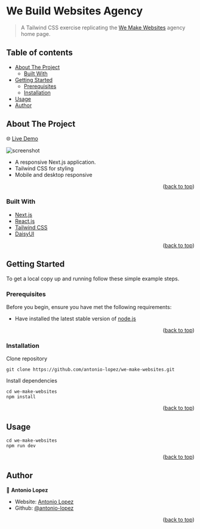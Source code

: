 <div id="top"></div>

# We Build Websites Agency

> A Tailwind CSS exercise replicating the [We Make Websites](https://wemakewebsites.com/) agency home page.

## Table of contents

- [About The Project](#about-the-project)
  - [Built With](#built-with)
- [Getting Started](#getting-started)
  - [Prerequisites](#prerequisites)
  - [Installation](#installation)
- [Usage](#usage)
- [Author](#author)

## About The Project

🌐 [Live Demo](https://we-make-websites.vercel.app/)

![screenshot](./public/homepage-screenshot.png)

- A responsive Next.js application.
- Tailwind CSS for styling
- Mobile and desktop responsive

<p align="right">(<a href="#top">back to top</a>)</p>

### Built With

- [Next.js](https://nextjs.org/)
- [React.js](https://reactjs.org/)
- [Tailwind CSS](https://tailwindcss.com/)
- [DaisyUI](https://daisyui.com/)

<p align="right">(<a href="#top">back to top</a>)</p>

## Getting Started

To get a local copy up and running follow these simple example steps.

### Prerequisites

Before you begin, ensure you have met the following requirements:

- Have installed the latest stable version of [node.js](https://nodejs.org/en/)

<p align="right">(<a href="#top">back to top</a>)</p>

### Installation

Clone repository

```
git clone https://github.com/antonio-lopez/we-make-websites.git
```

Install dependencies

```
cd we-make-websites
npm install
```

<p align="right">(<a href="#top">back to top</a>)</p>

## Usage

```
cd we-make-websites
npm run dev
```

<p align="right">(<a href="#top">back to top</a>)</p>

## Author

👤 **Antonio Lopez**

- Website: [Antonio Lopez](https://www.antoniolopez.me/)
- Github: [@antonio-lopez](https://github.com/antonio-lopez)

<p align="right">(<a href="#top">back to top</a>)</p>
